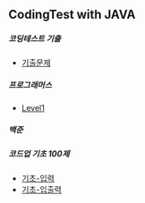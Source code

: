## CodingTest with JAVA

##### 코딩테스트 기출
- [기출문제](https://github.com/jeeyani/CodingTest/tree/master/src/company)

##### 프로그래머스
- [Level1](https://github.com/jeeyani/CodingTest/tree/master/src/programmers/level1)

##### 백준

##### 코드업 기초 100제
- [기초-입력](https://github.com/jeeyani/CodingTest/tree/master/src/codeupBasic100/print)
- [기초-입출력](https://github.com/jeeyani/CodingTest/tree/master/src/codeupBasic100/Inprint)
